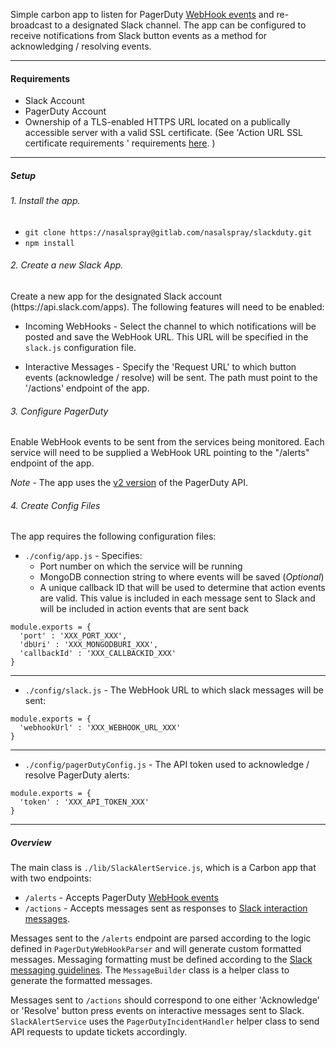 Simple carbon app to listen for PagerDuty <a href="https://v2.developer.pagerduty.com/docs/webhooks-overview">WebHook events</a> and re-broadcast to a designated Slack channel. The app can be configured to receive notifications from Slack button events as a method for acknowledging / resolving events.

-----

#### Requirements

* Slack Account
* PagerDuty Account
* Ownership of a TLS-enabled HTTPS URL located on a publically accessible server with a valid SSL certificate. (See 'Action URL SSL certificate requirements
' requirements <a href="https://api.slack.com/interactive-messages">here</a>. )

-----

##### Setup

###### 1. Install the app.

* `git clone https://nasalspray@gitlab.com/nasalspray/slackduty.git`
* `npm install`

###### 2. Create a new Slack App.

<p>Create a new app for the designated Slack account (https://api.slack.com/apps). The following features will need to be enabled:</P>

* Incoming WebHooks - Select the channel to which notifications will be posted and save the WebHook URL. This URL will be specified in the `slack.js` configuration file.

* Interactive Messages - Specify the 'Request URL' to which button events (acknowledge / resolve) will be sent. The path must point to the '/actions' endpoint of the app.

###### 3. Configure PagerDuty

Enable WebHook events to be sent from the services being monitored. Each service will need to be supplied a WebHook URL pointing to the "/alerts" endpoint of the app.

*Note* - The app uses the <a href="https://v2.developer.pagerduty.com/v2/">v2 version</a> of the PagerDuty API.

###### 4. Create Config Files

The app requires the following configuration files:

* `./config/app.js` - Specifies:
	* Port number on which the service will be running
	* MongoDB connection string to where events will be saved (_Optional_)
	* A unique callback ID that will be used to determine that action events are valid. This value is included in each message sent to Slack and will be included in action events that are sent back

```
module.exports = {
  'port' : 'XXX_PORT_XXX',
  'dbUri' : 'XXX_MONGODBURI_XXX',
  'callbackId' : 'XXX_CALLBACKID_XXX'
}
```
----
* `./config/slack.js` - The WebHook URL to which slack messages will be sent:

```
module.exports = {
  'webhookUrl' : 'XXX_WEBHOOK_URL_XXX'
}
```
----
* `./config/pagerDutyConfig.js` - The API token used to acknowledge / resolve PagerDuty alerts:

```
module.exports = {
  'token' : 'XXX_API_TOKEN_XXX'
}
```

----

##### Overview

The main class is `./lib/SlackAlertService.js`, which is a Carbon app that with two endpoints:

* `/alerts` - Accepts PagerDuty <a href="https://v2.developer.pagerduty.com/docs/webhooks-overview">WebHook events</a>
* `/actions` - Accepts messages sent as responses to <a href="https://api.slack.com/interactive-messages">Slack interaction messages</a>.

Messages sent to the `/alerts` endpoint are parsed according to the logic defined in `PagerDutyWebHookParser` and will generate custom formatted messages. Messaging formatting must be defined according to the <a href="https://api.slack.com/docs/message-attachments">Slack messaging guidelines</a>. The `MessageBuilder` class is a helper class to generate the formatted messages.

Messages sent to `/actions` should correspond to one either 'Acknowledge' or 'Resolve' button press events on interactive messages sent to Slack. `SlackAlertService` uses the `PagerDutyIncidentHandler` helper class to send API requests to update tickets accordingly.
